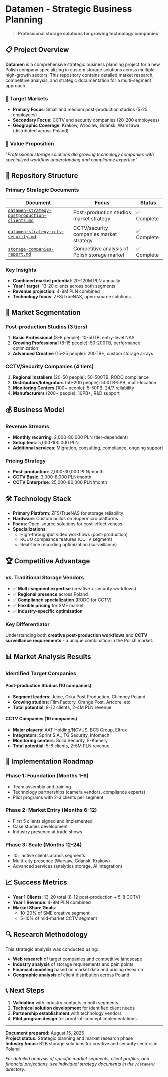 # Datamen - Strategic Business Planning

> **Professional storage solutions for growing technology companies**

## 📋 Project Overview

**Datamen** is a comprehensive strategic business planning project for a new Polish company specializing in custom storage solutions across multiple high-growth sectors. This repository contains detailed market research, competitive analysis, and strategic documentation for a multi-segment approach.

### 🎯 Target Markets

- **Primary Focus**: Small and medium post-production studios (5-25 employees)
- **Secondary Focus**: CCTV and security companies (20-200 employees)
- **Geographic Coverage**: Kraków, Wrocław, Gdańsk, Warszawa (distributed across Poland)

### 💼 Value Proposition

*"Professional storage solutions dla growing technology companies with specialized workflow understanding and compliance expertise"*

## 📁 Repository Structure

### Primary Strategic Documents

| Document | Focus | Status |
|----------|-------|--------|
| [`datamen-strategy-postproduction-clients.md`](./datamen/datamen-strategy-postproduction-clients.md) | Post-production studios market strategy | ✅ Complete |
| [`datamen-strategy-cctv-security.md`](./datamen/datamen-strategy-cctv-security.md) | CCTV/security companies market strategy | ✅ Complete |
| [`storage-companies-report.md`](./datamen/storage-companies-report.md) | Competitive analysis of Polish storage market | ✅ Complete |

### Key Insights

- **Combined market potential**: 20-120M PLN annually
- **Year 1 target**: 13-20 clients across both segments
- **Revenue projection**: 4-9M PLN combined
- **Technology focus**: ZFS/TrueNAS, open-source solutions

## 🏢 Market Segmentation

### Post-production Studios (3 tiers)
1. **Basic Professional** (3-8 people): 10-50TB, entry-level NAS
2. **Growing Professional** (8-15 people): 50-200TB, performance optimization
3. **Advanced Creative** (15-25 people): 200TB+, custom storage arrays

### CCTV/Security Companies (4 tiers)
1. **Regional Installers** (20-50 people): 50-500TB, RODO compliance
2. **Distributors/Integrators** (50-200 people): 500TB-5PB, multi-location
3. **Monitoring Centers** (100+ people): 5-50PB, 24/7 reliability
4. **Manufacturers** (200+ people): 10PB+, R&D support

## 💰 Business Model

### Revenue Streams
- **Monthly recurring**: 2,000-80,000 PLN (tier-dependent)
- **Setup fees**: 5,000-100,000 PLN
- **Additional services**: Migration, consulting, compliance, ongoing support

### Pricing Strategy
- **Post-production**: 2,000-30,000 PLN/month
- **CCTV Basic**: 3,000-8,000 PLN/month
- **CCTV Enterprise**: 25,000-80,000 PLN/month

## 🛠️ Technology Stack

- **Primary Platform**: ZFS/TrueNAS for storage reliability
- **Hardware**: Custom builds on Supermicro platforms
- **Focus**: Open-source solutions for cost-effectiveness
- **Specializations**:
  - High-throughput video workflows (post-production)
  - RODO compliance features (CCTV segment)
  - Real-time recording optimization (surveillance)

## 🏆 Competitive Advantage

### vs. Traditional Storage Vendors
- ✅ **Multi-segment expertise** (creative + security workflows)
- ✅ **Regional presence** across Poland
- ✅ **Compliance specialization** (RODO for CCTV)
- ✅ **Flexible pricing** for SME market
- ✅ **Industry-specific optimization**

### Key Differentiator
Understanding both **creative post-production workflows** and **CCTV surveillance requirements** - a unique combination in the Polish market.

## 📊 Market Analysis Results

### Identified Target Companies

#### Post-production Studios (10 companies)
- **Segment leaders**: Juice, Orka Post Production, Chimney Poland
- **Growing studios**: Film Factory, Orange Post, Artcore, etc.
- **Total potential**: 8-12 clients, 2-4M PLN revenue

#### CCTV Companies (10 companies)  
- **Major players**: AAT Holding/NOVUS, BCS Group, Eltrox
- **Integrators**: Sprint S.A., TG Security, Infomech
- **Monitoring centers**: Solid Security, E-Kamery
- **Total potential**: 5-8 clients, 2-5M PLN revenue

## 🚀 Implementation Roadmap

### Phase 1: Foundation (Months 1-6)
- Team assembly and training
- Technology partnerships (camera vendors, compliance experts)
- Pilot programs with 2-3 clients per segment

### Phase 2: Market Entry (Months 6-12)
- First 5 clients signed and implemented
- Case studies development
- Industry presence at trade shows

### Phase 3: Scale (Months 12-24)
- 10+ active clients across segments
- Multi-city presence (Warsaw, Gdansk, Krakow)
- Advanced services (analytics storage, AI integration)

## 📈 Success Metrics

- **Year 1 Clients**: 13-20 total (8-12 post-production + 5-8 CCTV)
- **Year 1 Revenue**: 4-9M PLN combined
- **Market Share Goals**:
  - 10-20% of SME creative segment
  - 5-10% of mid-market CCTV segment

## 🔍 Research Methodology

This strategic analysis was conducted using:
- **Web research** of target companies and competitive landscape
- **Industry analysis** of storage requirements and pain points
- **Financial modeling** based on market data and pricing research
- **Geographic analysis** of client distribution across Poland

## 📞 Next Steps

1. **Validation** with industry contacts in both segments
2. **Technical solution development** for identified client needs
3. **Partnership establishment** with technology vendors
4. **Pilot program design** for proof-of-concept implementations

---

**Document prepared:** August 15, 2025  
**Project status:** Strategic planning and market research phase  
**Industry focus:** B2B storage solutions for creative and security sectors in Poland

*For detailed analysis of specific market segments, client profiles, and financial projections, see individual strategy documents in the `/datamen/` directory.*